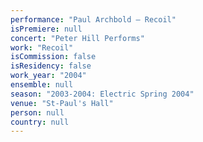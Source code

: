```yaml
---
performance: "Paul Archbold – Recoil"
isPremiere: null
concert: "Peter Hill Performs"
work: "Recoil"
isCommission: false
isResidency: false
work_year: "2004"
ensemble: null
season: "2003-2004: Electric Spring 2004"
venue: "St-Paul's Hall"
person: null
country: null
---
```


